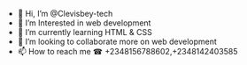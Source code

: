 - 👋 Hi, I’m @Clevisbey-tech
- 👀 I’m Interested in web development
- 🌱 I’m currently learning HTML & CSS
- 💞️ I’m looking to collaborate more on web development
- 📫 How to reach me
     ☎ +2348156788602,+2348142403585
<!---
Clevistech/Clevisbey-tech is a ✨ special ✨ repository because its `README.md` (this file) appears on your GitHub profile.
You can click the Preview link to take a look at your changes.
--->
